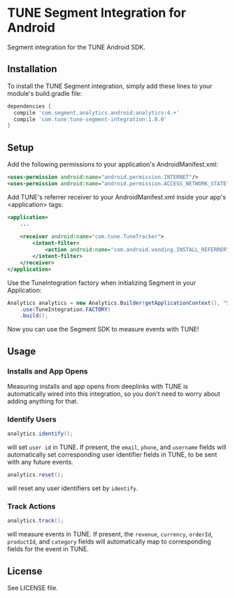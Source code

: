 # TUNE Segment Integration for Android
Segment integration for the TUNE Android SDK.

## Installation
To install the TUNE Segment integration, simply add these lines to your
module's build.gradle file:
```groovy
dependencies {
  compile 'com.segment.analytics.android:analytics:4.+'
  compile 'com.tune:tune-segment-integration:1.0.0'
}
```

## Setup

Add the following permissions to your application's AndroidManifest.xml:
```xml
<uses-permission android:name="android.permission.INTERNET"/>
<uses-permission android:name="android.permission.ACCESS_NETWORK_STATE"/>
```

Add TUNE's referrer receiver to your AndroidManifest.xml inside your app's \<application\> tags:
```xml
<application>
    ...
    
    <receiver android:name="com.tune.TuneTracker">
        <intent-filter>
            <action android:name="com.android.vending.INSTALL_REFERRER" />
        </intent-filter>
    </receiver>
</application>
```

Use the TuneIntegration factory when initializing Segment in your Application:

```java
Analytics analytics = new Analytics.Builder(getApplicationContext(), "SEGMENT_WRITE_KEY")
    .use(TuneIntegration.FACTORY)
    .build();
```

Now you can use the Segment SDK to measure events with TUNE!

## Usage

### Installs and App Opens
Measuring installs and app opens from deeplinks with TUNE is automatically wired into this integration,
so you don't need to worry about adding anything for that.


### Identify Users
```java
analytics.identify();
```
will set `user id` in TUNE. If present, the `email`, `phone`, and `username` fields will automatically set corresponding user identifier
fields in TUNE, to be sent with any future events.

```java
analytics.reset();
```
will reset any user identifiers set by `identify`.


### Track Actions
```java
analytics.track();
```
will measure events in TUNE. If present, the `revenue`, `currency`, `orderId`, `productId`, and `category` fields will automatically
map to corresponding fields for the event in TUNE.

## License
See LICENSE file.